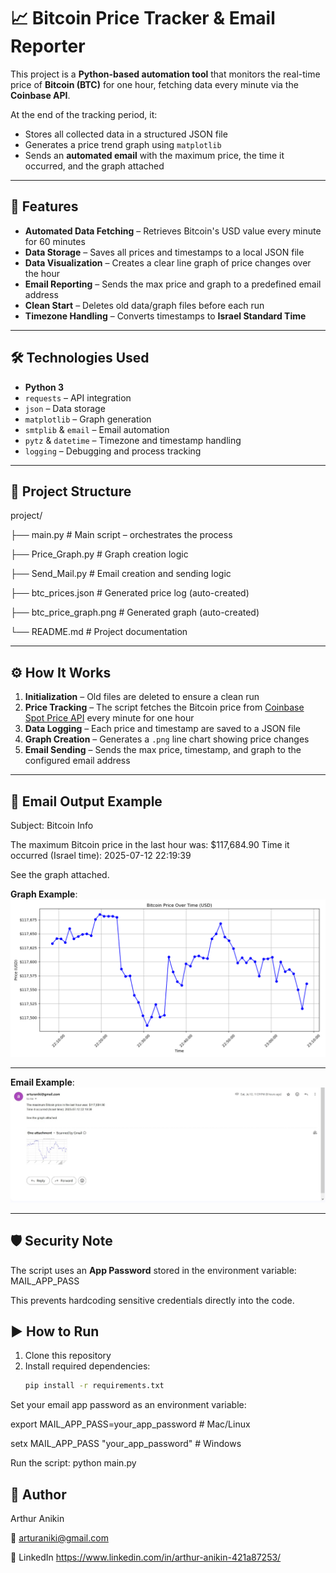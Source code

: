 # 📈 Bitcoin Price Tracker & Email Reporter

This project is a **Python-based automation tool** that monitors the real-time price of **Bitcoin (BTC)** for one hour, fetching data every minute via the **Coinbase API**.  

At the end of the tracking period, it:
- Stores all collected data in a structured JSON file
- Generates a price trend graph using `matplotlib`
- Sends an **automated email** with the maximum price, the time it occurred, and the graph attached

---

## 🚀 Features
- **Automated Data Fetching** – Retrieves Bitcoin's USD value every minute for 60 minutes
- **Data Storage** – Saves all prices and timestamps to a local JSON file
- **Data Visualization** – Creates a clear line graph of price changes over the hour
- **Email Reporting** – Sends the max price and graph to a predefined email address
- **Clean Start** – Deletes old data/graph files before each run
- **Timezone Handling** – Converts timestamps to **Israel Standard Time**

---

## 🛠️ Technologies Used
- **Python 3**
- `requests` – API integration
- `json` – Data storage
- `matplotlib` – Graph generation
- `smtplib` & `email` – Email automation
- `pytz` & `datetime` – Timezone and timestamp handling
- `logging` – Debugging and process tracking

---

## 📂 Project Structure
project/

├── main.py # Main script – orchestrates the process

├── Price_Graph.py # Graph creation logic

├── Send_Mail.py # Email creation and sending logic

├── btc_prices.json # Generated price log (auto-created)

├── btc_price_graph.png # Generated graph (auto-created)

└── README.md # Project documentation


---

## ⚙️ How It Works
1. **Initialization** – Old files are deleted to ensure a clean run
2. **Price Tracking** – The script fetches the Bitcoin price from [Coinbase Spot Price API](https://developers.coinbase.com/api/v2#get-spot-price) every minute for one hour
3. **Data Logging** – Each price and timestamp are saved to a JSON file
4. **Graph Creation** – Generates a `.png` line chart showing price changes
5. **Email Sending** – Sends the max price, timestamp, and graph to the configured email address

---

## 📧 Email Output Example
Subject: Bitcoin Info

The maximum Bitcoin price in the last hour was: $117,684.90
Time it occurred (Israel time): 2025-07-12 22:19:39

See the graph attached.


**Graph Example**:
![graph preview](btc_price_graph.png)

---

**Email Example**:
![Email preview](The_received_email.jpg)

---


## 🛡️ Security Note
The script uses an **App Password** stored in the environment variable: MAIL_APP_PASS

This prevents hardcoding sensitive credentials directly into the code.

## ▶️ How to Run
1. Clone this repository
2. Install required dependencies:
   ```bash
   pip install -r requirements.txt

Set your email app password as an environment variable:

export MAIL_APP_PASS=your_app_password   # Mac/Linux

setx MAIL_APP_PASS "your_app_password"   # Windows

Run the script: python main.py




## 👤 Author

Arthur Anikin

📧 arturaniki@gmail.com

💼 LinkedIn https://www.linkedin.com/in/arthur-anikin-421a87253/






